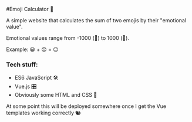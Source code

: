 #Emoji Calculator 💯 

A simple website that calculates the sum of two emojis by their "emotional value". 

Emotional values range from -1000 (🤬) to 1000 (🤣).

Example: 😀 + 😟 = 😐

### Tech stuff:
- ES6 JavaScript 🛠
- Vue.js 🎛
- Obviously some HTML and CSS 🔩

At some point this will be deployed somewhere once I get the Vue templates working correctly 🐿